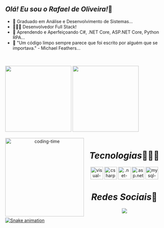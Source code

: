 ## <em>Olá! Eu sou o Rafael de Oliveira!</em>👋
 
- 🔭 Graduado em Análise e Desenvolvimento de Sistemas...
- 👨🏽‍💻 Desenvolvedor Full Stack!
- 🌱 Aprendendo e Aperfeiçoando C#, .NET Core, ASP.NET Core, Python RPA...
- 💬 "Um código limpo sempre parece que foi escrito por alguém que se importava." - Michael Feathers...
<br>
<br>
 
<div> 
<img height="210em" src="https://github-readme-stats.vercel.app/api?username=Rafael-Oliveira-Gomes&show_icons=true&theme=radical"/>
<img height="210em" src="https://github-readme-stats.vercel.app/api/top-langs/?username=Rafael-Oliveira-Gomes&layout=compact&langs_count=16&theme=radical"/>
</div>
 
<div  align="center"> 
<div style="display: inline_block"><br>
<img align="left" height="250" alt="coding-time" src="code.gif">
<h1 align="center"><em>Tecnologias</em>👨🏽‍💻</h1>
<img align="center" alt="visual-icon" height="40" width="40" src="https://cdn.icon-icons.com/icons2/3053/PNG/512/microsoft_visual_studio_macos_bigsur_icon_189958.png">
<img align="center" alt="csharp-icon" height="40" width="40" src="https://www.svgrepo.com/show/373533/csharp2.svg">
<img align="center" alt=".net-icon"   height="40" width="40" src="https://static-00.iconduck.com/assets.00/dotnet-icon-256x256-ozvjws7o.png">
<img align="center" alt="asp.net"     height="40" width="40" src="https://play-lh.googleusercontent.com/ENNkLYrJvvEkOXDxGfukQF8FnpN8DRbxfNZZ2TCYsOTpREpgIpVoXCXpMMuKnzDczQ">
<img align="center" alt="mysql-icon"  height="40" width="40" src="https://images.ctfassets.net/o7xu9whrs0u9/3wmYS3g0nAFXJggA2aQskT/879edc25907953b6d1f30deb7e7f58f7/logo-mysql-mysql-logo-png-images-are-download-crazypng-21.png">
</div>
<h1 align="center"><em>Redes Sociais</em>📱</h1>
<a href = "https://www.linkedin.com/in/rafaelogomes/">
<img src="https://img.shields.io/badge/LinkedIn-0077B5?style=for-the-badge&logo=linkedin&logoColor=white">
</div>
 
![Snake animation](https://github.com/LuigiGF/LuigiGF/blob/output/github-contribution-grid-snake.svg)
